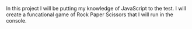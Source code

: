 In this project I will be putting my knowledge of JavaScript to the test. I will create a funcational game of Rock Paper Scissors that I will run in the console.
